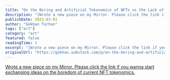 ```yaml
---
title: "On the Boring and Artificial Tokenomics of NFTs vs the Lack of Genuine Time-Based Token Plays "
description: "[Wrote a new piece on my Mirror. Please click the link if you wanna start exchanging ideas on the boredom of current NFT tokenomics.](https://gokhan.mirror.xyz/CV17Y1GnRdODHKVh7hGSc32ZhCHJvUEi4YmW6IHg..."
publishDate: 2023-03-01
author: "Gokhan Turhan"
tags: ["art"]
category: "art"
featured: false
readingTime: 1
excerpt: "[Wrote a new piece on my Mirror. Please click the link if you wanna start exchanging ideas on the boredom of current NFT tokenomics.](https://gokhan.mirror.xyz/CV17Y1GnRdODHKVh7hGSc32ZhCHJvUEi4YmW6IHg..."
originalUrl: "https://gokhan.substack.com/p/on-the-boring-and-artificial-tokenomics"
---
```


[Wrote a new piece on my Mirror. Please click the link if you wanna start exchanging ideas on the boredom of current NFT tokenomics.](https://gokhan.mirror.xyz/CV17Y1GnRdODHKVh7hGSc32ZhCHJvUEi4YmW6IHggIU)